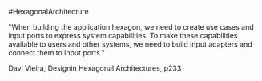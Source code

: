 #HexagonalArchitecture

"When building the application hexagon, we need to create use cases and input ports to express system capabilities. To make these capabilities available to users and other systems, we need to build input adapters and connect them to input ports."

Davi Vieira, Designin Hexagonal Architectures, p233
